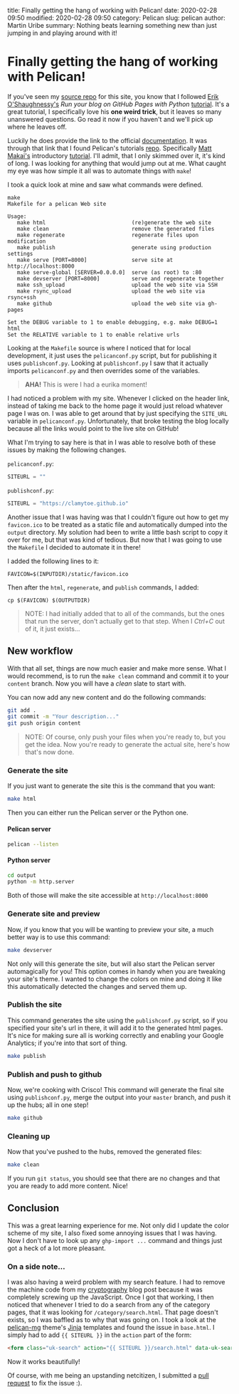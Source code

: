 title: Finally getting the hang of working with Pelican!
date: 2020-02-28 09:50
modified: 2020-02-28 09:50
category: Pelican
slug: pelican
author: Martin Uribe
summary: Nothing beats learning something new than just jumping in and playing around with it!

# Finally getting the hang of working with Pelican!

If you've seen my [source repo](https://github.com/clamytoe/clamytoe.github.io) for this site, you know that I followed [Erik O'Shaughnessy's](https://opensource.com/users/jnyjny) *Run your blog on GitHub Pages with Python* [tutorial]((https://opensource.com/article/19/5/run-your-blog-github-pages-python)).
It's a great tutorial, I specifically love his **one weird trick**, but it leaves so many unanswered questions.
Go read it now if you haven't and we'll pick up where he leaves off.

Luckily he does provide the link to the official [documentation](https://docs.getpelican.com/).
It was through that link that I found Pelican's tutorials [repo](https://github.com/getpelican/pelican/wiki/Tutorials).
Specifically [Matt Makai's](https://www.fullstackpython.com/about-author.html) introductory [tutorial](https://www.fullstackpython.com/blog/generating-static-websites-pelican-jinja2-markdown.html).
I'll admit, that I only skimmed over it, it's kind of long.
I was looking for anything that would jump out at me.
What caught my eye was how simple it all was to automate things with `make`!

I took a quick look at mine and saw what commands were defined.

```
make
Makefile for a pelican Web site                                           
                                                                          
Usage:                                                                    
   make html                           (re)generate the web site          
   make clean                          remove the generated files         
   make regenerate                     regenerate files upon modification 
   make publish                        generate using production settings 
   make serve [PORT=8000]              serve site at http://localhost:8000
   make serve-global [SERVER=0.0.0.0]  serve (as root) to :80    
   make devserver [PORT=8000]          serve and regenerate together      
   make ssh_upload                     upload the web site via SSH        
   make rsync_upload                   upload the web site via rsync+ssh  
   make github                         upload the web site via gh-pages   
                                                                          
Set the DEBUG variable to 1 to enable debugging, e.g. make DEBUG=1 html   
Set the RELATIVE variable to 1 to enable relative urls
```

Looking at the `Makefile` source is where I noticed that for local development, it just uses the `pelicanconf.py` script, but for publishing it uses `publishconf.py`.
Looking at `publishconf.py` I saw that it actually imports `pelicanconf.py` and then overrides some of the variables.

> **AHA!** This is were I had a eurika moment!

I had noticed a problem with my site.
Whenever I clicked on the header link, instead of taking me back to the home page it would just reload whatever page I was on.
I was able to get around that by just specifying the `SITE_URL` variable in `pelicanconf.py`.
Unfortunately, that broke testing the blog locally because all the links would point to the live site on GitHub!

What I'm trying to say here is that in I was able to resolve both of these issues by making the following changes.

`pelicanconf.py`:

```python
SITEURL = ""
```

`publishconf.py`:

```python
SITEURL = "https://clamytoe.github.io"
```

Another issue that I was having was that I couldn't figure out how to get my `favicon.ico` to be treated as a static file and automatically dumped into the `output` directory.
My solution had been to write a little bash script to copy it over for me, but that was kind of tedious.
But now that I was going to use the `Makefile` I decided to automate it in there!

I added the following lines to it:

```make
FAVICON=$(INPUTDIR)/static/favicon.ico
```

Then after the `html`, `regenerate`, and `publish` commands, I added:

```make
cp $(FAVICON) $(OUTPUTDIR)
```

> NOTE: I had initially added that to all of the commands, but the ones that run the server, don't actually get to that step.
When I *Ctrl+C* out of it, it just exists...

## New workflow

With that all set, things are now much easier and make more sense.
What I would recommend, is to run the `make clean` command and commit it to your `content` branch.
Now you will have a *clean* slate to start with.

You can now add any new content and do the following commands:

```zsh
git add .
git commit -m "Your description..."
git push origin content
```

> NOTE: Of course, only push your files when you're ready to, but you get the idea.
Now you're ready to generate the actual site, here's how that's now done.

### Generate the site

If you just want to generate the site this is the command that you want:

```zsh
make html
```

Then you can either run the Pelican server or the Python one.

#### Pelican server

```zsh
pelican --listen
```

#### Python server

```zsh
cd output
python -m http.server
```

Both of those will make the site accessible at `http://localhost:8000`

### Generate site and preview

Now, if you know that you will be wanting to preview your site, a much better way is to use this command:

```zsh
make devserver
```

Not only will this generate the site, but will also start the Pelican server automagically for you!
This option comes in handy when you are tweaking your site's theme.
I wanted to change the colors on mine and doing it like this automatically detected the changes and served them up.

### Publish the site

This command generates the site using the `publishconf.py` script, so if you specified your site's url in there, it will add it to the generated html pages.
It's nice for making sure all is working correctly and enabling your Google Analytics; if you're into that sort of thing.

```zsh
make publish
```

### Publish and push to github

Now, we're cooking with Crisco!
This command will generate the final site using `publishconf.py`, merge the output into your `master` branch, and push it up the hubs; all in one step!

```zsh
make github
```

### Cleaning up

Now that you've pushed to the hubs, removed the generated files:

```zsh
make clean
```

If you run `git status`, you should see that there are no changes and that you are ready to add more content.
Nice!

## Conclusion

This was a great learning experience for me.
Not only did I update the color scheme of my site, I also fixed some annoying issues that I was having.
Now I don't have to look up any `ghp-import ...` command and things just got a heck of a lot more pleasant.

### On a side note...

I was also having a weird problem with my search feature.
I had to remove the machine code from my [cryptography](https://clamytoe.github.io/category/cryptography.html) blog post because it was completely screwing up the JavaScript.
Once I got that working, I then noticed that whenever I tried to do a search from any of the category pages, that it was looking for `/category/search.html`.
That page doesn't exists, so I was baffled as to why that was going on.
I took a look at the [pelican-mg](https://github.com/lucachr/pelican-mg) theme's [Jinja](https://palletsprojects.com/p/jinja/) templates and found the issue in `base.html`.
I simply had to add `{{ SITEURL }}` in the `action` part of the form:

```html
<form class="uk-search" action="{{ SITEURL }}/search.html" data-uk-search>
```

Now it works beautifully!

Of course, with me being an upstanding netcitizen, I submitted a [pull request](https://github.com/lucachr/pelican-mg/pull/11) to fix the issue :).
